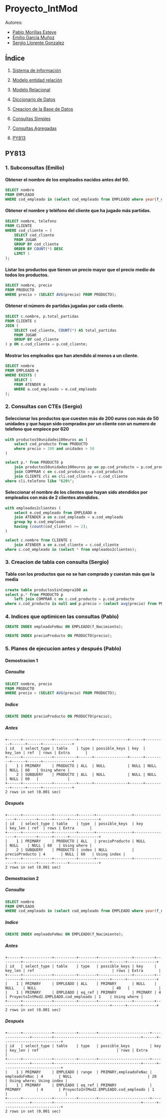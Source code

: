 # Proyecto_IntMod

Autores:

- [Pablo Morillas Esteve](https://github.com/pablomorillas)
- [Emilio García Muñoz](https://github.com/Emilsito)
- [Sergio Llorente Gonzalez](https://github.com/CaulShiverss)

## Índice

1. [Sistema de información](/Documentacion/SistemaInformacion.md)
2. [Modelo entidad relación](/Documentacion/ModeloEntidadRelacion.md)
3. [Modelo Relacional](/Documentacion/ModeloRelacional.md)
4. [Diccionario de Datos](/Documentacion/DiccionarioDeDatos.md)

5. [Creacion de la Base de Datos](/Documentacion/CreacionBaseDatos.md)
6. [Consultas Simples](/Documentacion/ConsultasSimples.md)
6. [Consultas Agregadas](/Documentacion/ConsultasAgregadas.md)
9. [PY813](#PY813)

## PY813

### 1. Subconsultas (Emilio)

#### Obtener el nombre de los empleados nacidos antes del 90.

```sql
SELECT nombre 
FROM EMPLEADO 
WHERE cod_empleado in (select cod_empleado from EMPLEADO where year(f_nacimiento) < 1990);
```

#### Obtener el nombre y teléfono del cliente que ha jugado más partidas.

```sql
SELECT nombre, telefono
FROM CLIENTE
WHERE cod_cliente = (
    SELECT cod_cliente 
    FROM JUGAR 
    GROUP BY cod_cliente 
    ORDER BY COUNT(*) DESC 
    LIMIT 1
);
```

#### Listar los productos que tienen un precio mayor que el precio medio de todos los productos.

```sql
SELECT nombre, precio
FROM PRODUCTO
WHERE precio > (SELECT AVG(precio) FROM PRODUCTO);
```

#### Obtener el número de partidas jugadas por cada cliente.

```sql
SELECT c.nombre, p.total_partidas
FROM CLIENTE c
JOIN (
    SELECT cod_cliente, COUNT(*) AS total_partidas
    FROM JUGAR
    GROUP BY cod_cliente
) p ON c.cod_cliente = p.cod_cliente;
```

#### Mostrar los empleados que han atendido al menos a un cliente.

```sql
SELECT nombre
FROM EMPLEADO e
WHERE EXISTS (
    SELECT 1 
    FROM ATENDER a 
    WHERE a.cod_empleado = e.cod_empleado
);
```

### 2. Consultas con CTEs (Sergio)

#### Seleccionar los productos que cuesten más de 200 euros con más de 50 unidades y que hayan sido comprados por un cliente con un numero de telefono que empiece por 620

```sql
with productos50unidades100euros as (
    select cod_producto from PRODUCTO
    where precio > 200 and unidades > 50
)

select p.* from PRODUCTO p
    join productos50unidades100euros pp on pp.cod_producto = p.cod_producto
    join COMPRAR c on c.cod_producto = p.cod_producto
    join CLIENTE cli on cli.cod_cliente = c.cod_cliente
where cli.telefono like "620%";
```

#### Seleccionar el nombre de los clientes que hayan sido atendidos por empleados con más de 2 clientes atendidos.

```sql
with empleados2clientes (
    select e.cod_empleado from EMPLEADO e
    join ATENDER a on e.cod_empleado = a.cod_empleado
    group by e.cod_empleado
    having (count(cod_cliente) >= 2);
)

select c.nombre from CLIENTE c
    join ATENDER a on a.cod_cliente = c.cod_cliente
where c.cod_empleado in (select * from empleados2clientes);
```

### 3. Creacion de tabla con consulta (Sergio)

#### Tabla con los productos que no se han comprado y cuestan más que la media


```sql
create table productosSinCompra100 as
select p.* from PRODUCTO p
    left join COMPRAR c on c.cod_producto = p.cod_producto
where c.cod_producto is null and p.precio > (select avg(precio) from PRODUCTO);
```

### 4. Indices que optimicen las consultas (Pablo)

```sql
CREATE INDEX empleadoFeNac ON EMPLEADO(f_Nacimiento);
```

```sql
CREATE INDEX precioProducto ON PRODUCTO(precio);
```

### 5. Planes de ejecucion antes y después (Pablo)

#### Demostracion 1

##### Consulta

```sql
SELECT nombre, precio
FROM PRODUCTO
WHERE precio > (SELECT AVG(precio) FROM PRODUCTO);
```

##### Indice

```sql
CREATE INDEX precioProducto ON PRODUCTO(precio);
```

##### Antes

```
+------+-------------+----------+------+---------------+------+---------+------+------+-------------+
| id   | select_type | table    | type | possible_keys | key  | key_len | ref  | rows | Extra       |
+------+-------------+----------+------+---------------+------+---------+------+------+-------------+
|    1 | PRIMARY     | PRODUCTO | ALL  | NULL          | NULL | NULL    | NULL | 60   | Using where |
|    2 | SUBQUERY    | PRODUCTO | ALL  | NULL          | NULL | NULL    | NULL | 60   |             |
+------+-------------+----------+------+---------------+------+---------+------+------+-------------+
2 rows in set (0.001 sec)
```


##### Después

```
+------+-------------+----------+-------+----------------+----------------+---------+------+------+-------------+
| id   | select_type | table    | type  | possible_keys  | key            | key_len | ref  | rows | Extra       |
+------+-------------+----------+-------+----------------+----------------+---------+------+------+-------------+
|    1 | PRIMARY     | PRODUCTO | ALL   | precioProducto | NULL           | NULL    | NULL | 60   | Using where |
|    2 | SUBQUERY    | PRODUCTO | index | NULL           | precioProducto | 4       | NULL | 60   | Using index |
+------+-------------+----------+-------+----------------+----------------+---------+------+------+-------------+
2 rows in set (0.001 sec)
```

#### Demostracion 2

##### Consulta

```sql
SELECT nombre 
FROM EMPLEADO 
WHERE cod_empleado in (select cod_empleado from EMPLEADO where year(f_nacimiento) < 1990);
```

##### Indice

```sql
CREATE INDEX empleadoFeNac ON EMPLEADO(f_Nacimiento);
```

##### Antes

```
+------+-------------+----------+--------+---------------+---------+---------+---------------------------------------+------+-------------+
| id   | select_type | table    | type   | possible_keys | key     | key_len | ref                                   | rows | Extra       |
+------+-------------+----------+--------+---------------+---------+---------+---------------------------------------+------+-------------+
|    1 | PRIMARY     | EMPLEADO | ALL    | PRIMARY       | NULL    | NULL    | NULL                                  | 40   |             |
|    1 | PRIMARY     | EMPLEADO | eq_ref | PRIMARY       | PRIMARY | 4       | ProyectoIntMod2.EMPLEADO.cod_empleado | 1    | Using where |
+------+-------------+----------+--------+---------------+---------+---------+---------------------------------------+------+-------------+
2 rows in set (0.001 sec)
```


##### Después

```
+------+-------------+----------+--------+-----------------------+---------------+---------+---------------------------------------+------+--------------------------+
| id   | select_type | table    | type   | possible_keys         | key           | key_len | ref                                   | rows | Extra                    |
+------+-------------+----------+--------+-----------------------+---------------+---------+---------------------------------------+------+--------------------------+
|    1 | PRIMARY     | EMPLEADO | range  | PRIMARY,empleadoFeNac | empleadoFeNac | 4       | NULL                                  | 20   | Using where; Using index |
|    1 | PRIMARY     | EMPLEADO | eq_ref | PRIMARY               | PRIMARY       | 4       | ProyectoIntMod2.EMPLEADO.cod_empleado | 1    |                          |
+------+-------------+----------+--------+-----------------------+---------------+---------+---------------------------------------+------+--------------------------+
2 rows in set (0.001 sec)
```














